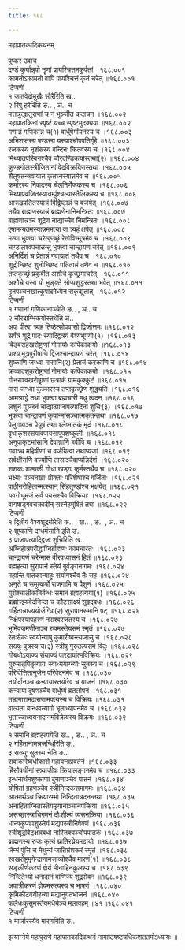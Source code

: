 ```yaml
---
title: १६८

---
```

महापातकादिकथनम्  
  
पुष्कर उवाच  
दण्डं कुर्यान्नृपो नॄणां प्रायश्चित्तमकुर्वतां ।१६८.००१  
कामतोऽकामतो वापि प्रायश्चित्तं कृतं चरेत् ॥१६८.००१  
टिप्पणी  
१ जातवेदोमुखैः सौरैरिति ख..  
२ रिपुं हरेदिति ङ.. , ञ.. च  
मत्तक्रुद्धातुराणां च न भुञ्जीत कदाचन ।१६८.००२  
महापातकिनां स्पृष्टं यच्च स्पृष्टमुदक्यया ॥१६८.००२  
गणान्नं गणिकान्नं च(१) वार्धुषेर्गायनस्य च ।१६८.००३  
अभिशप्तस्य षण्डस्य यस्याश्चोपपतिर्गृहे ॥१६८.००३  
रजकस्य नृशंसस्य वन्दिनः कितवस्य च ।१६८.००४  
मिथ्यातपस्विनश्चैव चौरदण्डिकयोस्तथा(२) ॥१६८.००४  
कुण्डगोलस्त्रीजितानां वेदविक्रयिणस्तथा ।१६८.००५  
शैलूषतन्त्रवायान्नं कृतघ्नस्यान्नमेव च ॥१६८.००५  
कर्मारस्य निषादस्य चेलनिर्णेजकस्य च ।१६८.००६  
मिथ्याप्रव्रजितस्यान्नम्पुंश्चल्यास्तैलिकस्य च ॥१६८.००६  
आरूढपतितस्यान्नं विद्विष्टान्नं च वर्जयेत् ।१६८.००७  
तथैव ब्राह्मणस्यान्नं ब्राह्मणेनानिमन्त्रितः ॥१६८.००७  
ब्राह्मणान्नञ्च शूद्रेण नाद्याच्चैव निमन्त्रितः ।१६८.००८  
एषामन्यतमस्यान्नममत्या वा त्र्यहं क्षपेत् ॥१६८.००८  
मत्या भुक्त्वा चरेत्कृच्छ्रं रेतोविण्मूत्रमेव च ।१६८.००९  
चण्डालश्वपचान्नन्तु भुक्त्वा चान्द्रायणं चरेत् ॥१६८.००९  
अनिर्दिशं च प्रेतान्नं गवाघ्रातं तथैव च ।१६८.०१०  
शूद्रोच्छिष्टं शुनोच्छिष्टं पतितान्नं तथैव च ॥१६८.०१०  
तप्तकृच्छ्रं प्रकुर्वीत अशौचे कृच्छ्रमाचरेत् ।१६८.०११  
अशौचे यस्य यो भुङ्क्ते सोप्यशुद्धस्तथा भवेत् ॥१६८.०११  
मृतपञ्चनखात्कूपादमेध्येन सकृद्युतात् ।१६८.०१२  
टिप्पणी  
१ गणानां गणिकानाञ्चेति ङ.. , ञ.. च  
२ चौरदाम्भिकयोस्तथेति ञ..  
अपः पीत्वा त्र्यहं तिष्ठेत्सोपवासो द्विजोत्तमः ॥१६८.०१२  
सर्वत्र शूद्रे पादः स्याद्द्वित्रयं वैश्यभूपयोः(१) ।१६८.०१३  
विड्वराहखरोष्ट्राणां गोमायोः कपिकाकयोः ॥१६८.०१३  
प्राश्य मूत्रपुरीषाणि द्विजश्चान्द्रायणं चरेत् ।१६८.०१४  
शुष्काणि जग्ध्वा मांसानि(२) प्रेतान्नं करकाणि च ॥१६८.०१४  
क्रव्यादशूकरोष्ट्राणां गोमायोः कपिकाकयोः ।१६८.०१५  
गोनराश्वखरोष्ट्राणां छत्राकं ग्रामकुक्कुटं ॥१६८.०१५  
मांसं जग्ध्वा कुञ्जरस्य तप्तकृच्छ्रेण शुद्ध्यति ।१६८.०१६  
आमश्राद्धे तथा भुक्त्वा ब्रह्मचारी मधु त्वदन् ॥१६८.०१६  
लशुनं गुञ्जनं चाद्यात्प्राजापत्यादिना शुचिः(३) ।१६८.०१७  
भुक्त्वा चान्द्रायणं कुर्यान्मांसञ्चात्मकृतन्तथा ॥१६८.०१७  
पेलुगव्यञ्च पेयूषं तथा श्लेष्मातकं मृदं ।१६८.०१८  
वृथाकृशरसंयावपायसापूपशष्कुलीः ॥१६८.०१८  
अनुपाकृटमांसानि देवान्नानि हवींषि च ।१६८.०१९  
गवाञ्च महिषीणां च वर्जयित्वा तथाप्यजां ॥१६८.०१९  
सर्वक्षीराणि वर्ज्याणि तासाञ्चैवाप्यन्निर्दशं ।१६८.०२०  
शशकः शल्यकी गोधा खड्गः कूर्मस्तथैव च ॥१६८.०२०  
भक्ष्याः पञ्चनखाः प्रोक्ताः परिशेषाश्च वर्जिताः ।१६८.०२१  
पाठीनरोहितान्मत्स्यान् सिंहतुण्डांश्च भक्षयेत् ॥१६८.०२१  
यवगोधूमजं सर्वं पयसश्चैव विक्रियाः ।१६८.०२२  
वागषाड्गवचक्रादीन् सस्नेहमुषितं तथा ॥१६८.०२२  
टिप्पणी  
१ द्वितीयं वैश्यशूद्रयोरेति क.. , ख.. , ङ.. , ञ.. च  
२ शुष्काणि दग्धमंसानि इति ङ..  
३ प्राजापत्याद्द्विजः शुचिरिति ख..  
अग्निहोत्रपरीद्धाग्निर्ब्राह्मणः कामचारतः ।१६८.०२३  
चान्द्रायणं चरेन्मासं वीरवध्वासनं हितं ॥१६८.०२३  
ब्रह्महत्या सुरापानं स्तेयं गुर्वङ्गनागमः ।१६८.०२४  
महान्ति पातकान्याहुः संयोगश्चैव तैः सह ॥१६८.०२४  
अनृते च समुत्कर्षो राजगामि च पैशुनं ।१६८.०२५  
गुरोश्चालीकनिर्बन्धः समानं ब्रह्महत्यया(१) ॥१६८.०२५  
ब्रह्मोज्झ्यवेदनिन्दा च कौटसाक्ष्यं सुहृद्बधः ।१६८.०२६  
गर्हितान्नाज्ययोर्जग्धिः(२) सुरापानसमानि षट् ॥१६८.०२६  
निक्षेपस्यापहरणं नराश्वरजतस्य च ।१६८.०२७  
भूमिवज्रमणीनाञ्च रुक्मस्तेयसमं स्मृतं ॥१६८.०२७  
रेतःसेकः स्वयोन्याषु कुमारीष्वन्त्यजासु च ।१६८.०२८  
सख्युः पुत्रस्य च(३) स्त्रीषु गुरुतल्पसमं विदुः ॥१६८.०२८  
गोबधोऽयाज्य संयाज्यं पारदार्यात्मविक्रियः ।१६८.०२९  
गुरुमातृपितृत्यागः स्वाध्ययाग्न्योः सुतस्य च ॥१६८.०२९  
परिवित्तितानुजेन परिवेदनमेव च ।१६८.०३०  
तयोर्दानञ्च कन्यायास्तयोरेव च याजनं ॥१६८.०३०  
कन्याया दूषणञ्चैव वार्धुष्यं व्रतलोपनं ।१६८.०३१  
तडागारामदाराणामपत्यस्य च विक्रियः ॥१६८.०३१  
व्रात्यता बान्धवत्यागो भृताध्यापनमेव च ।१६८.०३२  
भृताच्चाध्ययनादानमविक्रेयस्य विक्रयः ॥१६८.०३२  
टिप्पणी  
१ समानि ब्रह्महत्ययेति ख.. , ङ.. , ञ.. च  
२ गर्हितानामन्नजग्धिरिति ङ..  
३ सख्युः सुतस्य चेति ङ..  
सर्वाकारेष्वधीकारो महायन्त्रप्रवर्तनं ।१६८.०३३  
हिंसौषधीनां स्त्र्याजीवः क्रियालङ्गनमेव च ॥१६८.०३३  
इन्धनार्थमशुष्काणां दुमाणाञ्चैव पातनं ।१६८.०३४  
योषितां ग्रहणञ्चैव स्त्रीनिन्दकसमागमः ॥१६८.०३४  
आत्मार्थञ्च क्रियारम्भो निन्दितान्नदनन्तथा ।१६८.०३५  
अनाहिताग्नितास्तेयमृणानाञ्चानपक्रिया ॥१६८.०३५  
असच्छास्त्राधिगमनं दौःशील्यं व्यसनक्रिया ।१६८.०३६  
धान्यकुप्यपशुस्तेयं मद्यपस्त्रीनिषेवणं ॥१६८.०३६  
स्त्रीशूद्रविट्क्षत्रबधो नास्तिक्यञ्चोपपातकं ।१६८.०३७  
ब्राह्मणस्य रुजः कृत्यं घ्रातिरघ्रेयमद्ययोः ॥१६८.०३७  
जैम्भं पुंसि च मैथुन्यं जातिभ्रंशकरं स्मृतं ।१६८.०३८  
श्वखरोष्ट्रमृगेन्द्राणामजाव्योश्चैव मारणं(१) ॥१६८.०३८  
सङ्कीर्णकरणं ज्ञेयं मीनाहिनकुलस्य च ।१६८.०३९  
निन्दितेभ्यो धनादानं बाणिज्यं शूद्रसेवनं ॥१६८.०३९  
अपात्रीकरणं ज्ञेयमसत्यस्य च भाषणं ।१६८.०४०  
कृमिकीटवयोहत्या मद्यानुगतभोजनं ॥१६८.०४०  
फलैधःकुसुमस्तेयमधैर्यञ्च मलावहम् ॥४१॥१६८.०४१  
टिप्पणी  
१ मार्जारस्यैव मारणमिति ङ..  
  
इत्याग्नेये महापुराणे महापातकादिकथनं नामाष्टषष्ट्यधिकशततमोऽध्यायः ॥